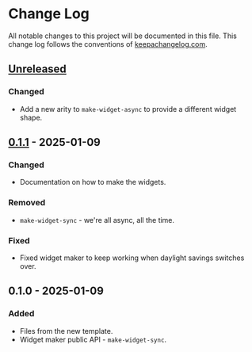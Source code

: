 # Change Log
All notable changes to this project will be documented in this file. This change log follows the conventions of [keepachangelog.com](http://keepachangelog.com/).

## [Unreleased]
### Changed
- Add a new arity to `make-widget-async` to provide a different widget shape.

## [0.1.1] - 2025-01-09
### Changed
- Documentation on how to make the widgets.

### Removed
- `make-widget-sync` - we're all async, all the time.

### Fixed
- Fixed widget maker to keep working when daylight savings switches over.

## 0.1.0 - 2025-01-09
### Added
- Files from the new template.
- Widget maker public API - `make-widget-sync`.

[Unreleased]: https://sourcehost.site/your-name/reagent/compare/0.1.1...HEAD
[0.1.1]: https://sourcehost.site/your-name/reagent/compare/0.1.0...0.1.1

